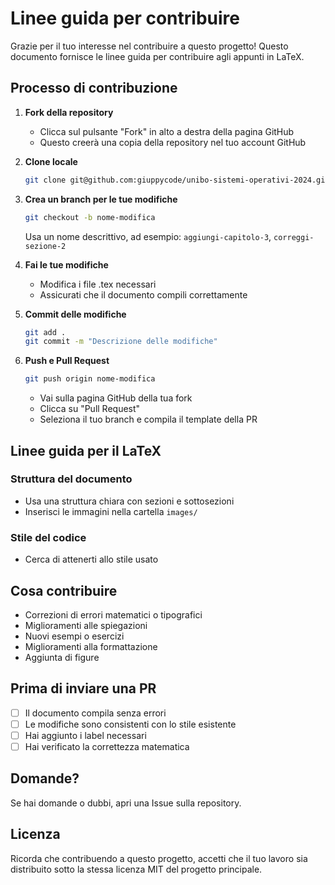 # Linee guida per contribuire

Grazie per il tuo interesse nel contribuire a questo progetto! Questo documento fornisce le linee guida per contribuire agli appunti in LaTeX.

## Processo di contribuzione

1. **Fork della repository**
   - Clicca sul pulsante "Fork" in alto a destra della pagina GitHub
   - Questo creerà una copia della repository nel tuo account GitHub

2. **Clone locale**
   ```bash
   git clone git@github.com:giuppycode/unibo-sistemi-operativi-2024.git
   ```

3. **Crea un branch per le tue modifiche**
   ```bash
   git checkout -b nome-modifica
   ```
   Usa un nome descrittivo, ad esempio: `aggiungi-capitolo-3`, `correggi-sezione-2`

4. **Fai le tue modifiche**
   - Modifica i file .tex necessari
   - Assicurati che il documento compili correttamente

5. **Commit delle modifiche**
   ```bash
   git add .
   git commit -m "Descrizione delle modifiche"
   ```

6. **Push e Pull Request**
   ```bash
   git push origin nome-modifica
   ```
   - Vai sulla pagina GitHub della tua fork
   - Clicca su "Pull Request"
   - Seleziona il tuo branch e compila il template della PR

## Linee guida per il LaTeX

### Struttura del documento
- Usa una struttura chiara con sezioni e sottosezioni
- Inserisci le immagini nella cartella `images/`

### Stile del codice
- Cerca di attenerti allo stile usato

## Cosa contribuire

- Correzioni di errori matematici o tipografici
- Miglioramenti alle spiegazioni
- Nuovi esempi o esercizi
- Miglioramenti alla formattazione
- Aggiunta di figure

## Prima di inviare una PR

- [ ] Il documento compila senza errori
- [ ] Le modifiche sono consistenti con lo stile esistente
- [ ] Hai aggiunto i label necessari
- [ ] Hai verificato la correttezza matematica

## Domande?

Se hai domande o dubbi, apri una Issue sulla repository.

## Licenza

Ricorda che contribuendo a questo progetto, accetti che il tuo lavoro sia distribuito sotto la stessa licenza MIT del progetto principale.
